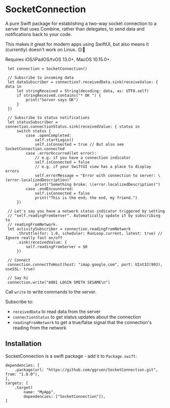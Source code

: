 # SocketConnection

A pure Swift package for establishing a two-way socket connection to a server that uses
Combine, rather than delegates, to send data and notifications back to your code.

This makes it great for modern apps using SwiftUI, but also means it (currently) doesn't work on
Linux. 😔🐧

Requires iOS/iPadOS/tvOS 13.0+, MacOS 10.15.0+.

     let connection = SocketConnection()

     // Subscribe to incoming data
     let dataSubscriber = connection?.receivedData.sink(receiveValue: { data in
         let stringReceived = String(decoding: data, as: UTF8.self)
         if stringReceived.contains("* OK ") {
             print("Server says OK")
         }
     })

     // Subscribe to status notifications
     let statusSubscriber = connection.connectionStatus.sink(receivedValue: { status in
         switch status {
             case .openCompleted:
                 self.startLogin()
                 self.isConnected = true // But also see SocketConnection.connected
             case .errorOccurred(let error):
                 // e.g. if you have a connection indicator
                 self.isConnected = false
                 // e.g. if your SwiftUI view has a place to display errors
                 self.errorMessage = "Error with connection to server: \(error.localizedDescription)"
                 print("Something broke: \(error.localizedDescription)")
             case .endEncountered:
                 self.isConnected = false
                 print("This is the end; the end, my friend.")
         })

     // Let's say you have a network status indicator triggered by setting
     // "self.readingFromServer". Automatically update it by subscribing to
     // readingFromNetwork.
     let activitySubscriber = connection.readingFromNetwork
         .throttle(for: 1.0, scheduler: RunLoop.current, latest: true) // Ignore really fast on/off
         .sink(receivedValue: {
             self.readingFromServer = $0
         })

     // Connect
     connection.connectToHost(host: "imap.google.com", port: UInt32(993), useSSL: true)

     // Say hi
     connection.write("A001 LOGIN SMITH SESAME\n")

 Call `write` to write commands to the server.

 Subscribe to:
 - `receivedData` to read data from the server
 - `connectionStatus` to get status updates about the connection
 - `readingFromNetwork` to get a true/false signal that the connection's reading from the network

## Installation

SocketConnection is a swift package - add it to `Package.swift`:

    dependencies: [
        .package(url: "https://github.com/ggruen/SocketConnection.git", from: "1.0.0"),
    ],
    targets: [
        .target(
            name: "MyApp",
            dependencies: ["SocketConnection"]),
    ]
